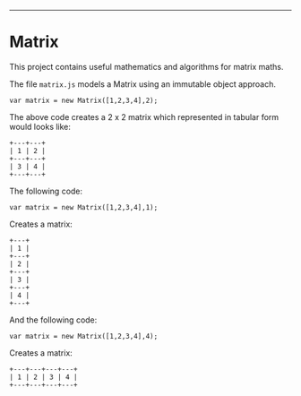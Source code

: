 --------------------------------------------------------------------------------

# Matrix

  This project contains useful mathematics and algorithms for matrix maths.

  The file `matrix.js` models a Matrix using an immutable object approach.
  
    var matrix = new Matrix([1,2,3,4],2);
	
  The above code creates a 2 x 2 matrix which represented in tabular form 
  would looks like:
  
    +---+---+
	| 1 | 2 |
	+---+---+
	| 3 | 4 |
	+---+---+
  
  The following code:
  
    var matrix = new Matrix([1,2,3,4],1);
	
  Creates a matrix:
  
    +---+
	| 1 |
	+---+
	| 2 |
	+---+
	| 3 |
	+---+
	| 4 |
	+---+
	
  And the following code:
  
    var matrix = new Matrix([1,2,3,4],4);
	
  Creates a matrix:
  
    +---+---+---+---+
	| 1 | 2 | 3 | 4 |
	+---+---+---+---+
  